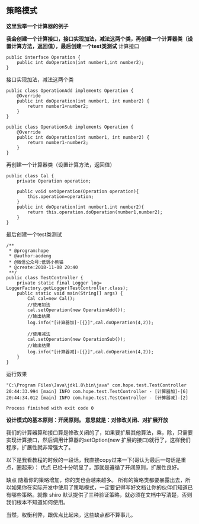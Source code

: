 ## 策略模式

**这里我举一个计算器的例子**

**我会创建一个计算接口，接口实现加法，减法这两个类，再创建一个计算器类（设置计算方法，返回值），最后创建一个test类测试**
计算接口
````
public interface Operation {
    public int doOperation(int number1,int number2);
}
````
接口实现加法，减法这两个类
````
public class OperationAdd implements Operation {
    @Override
    public int doOperation(int number1, int number2) {
        return number1+number2;
    }
}

public class OperationSub implements Operation {
    @Override
    public int doOperation(int number1, int number2) {
        return number1-number2;
    }
}
````
再创建一个计算器类（设置计算方法，返回值）
````
public class Cal {
    private Operation operation;

    public void setOperation(Operation operation){
        this.operation=operation;
    }
    public int doOperation(int number1,int number2){
        return this.operation.doOperation(number1,number2);
    }
}
````
最后创建一个test类测试
````
/**
 * @program:hope
 * @author:aodeng
 * @微信公众号:低调小熊猫
 * @create:2018-11-08 20:40
 **/
public class TestController {
    private static final Logger log= LoggerFactory.getLogger(TestController.class);
    public static void main(String[] args) {
        Cal cal=new Cal();
        //使用加法
        cal.setOperation(new OperationAdd());
        //输出结果
        log.info("[计算器加]-[{}]",cal.doOperation(4,2));

        //使用减法
        cal.setOperation(new OperationSub());
        //输出结果
        log.info("[计算器减]-[{}]",cal.doOperation(4,2));
    }
}
````
运行效果
````
"C:\Program Files\Java\jdk1.8\bin\java" com.hope.test.TestController
20:44:33.994 [main] INFO com.hope.test.TestController - [计算器加]-[6]
20:44:34.012 [main] INFO com.hope.test.TestController - [计算器减]-[2]

Process finished with exit code 0
````

**设计模式的基本原则：开闭原则。
意思就是：对修改关闭、对扩展开放**

我们的计算器算和接口算是修改关闭的了，如果要扩展其他算法，乘，除，只需要实现计算接口，然后调用计算器的setOption(new 扩展的接口)就行了，这样我们程序，扩展性就非常强大了。

以下是我看教程的时候的一段话，我直接copy过来一下(哥认为最后一句话是重点，圈起来)：
优点
已经十分明显了，那就是遵循了开闭原则，扩展性良好。

缺点
随着你的策略增加，你的类也会越来越多。
所有的策略类都要暴露出去，所以如果你在实际开发中使用了策略模式，一定要记得写好文档让你的伙伴们知道已有哪些策略。就像 shiro 默认提供了三种验证策略，就必须在文档中写清楚，否则我们根本不知道如何使用。

当然，权衡利弊，跟优点比起来，这些缺点都不算事儿。



